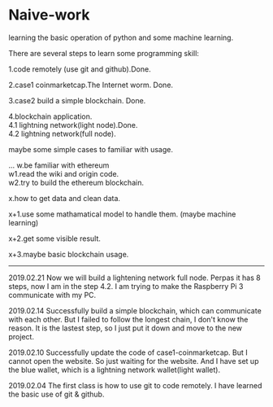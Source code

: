 # Naive-work
learning the basic operation of python and some machine learning.

There are several steps to learn some programming skill:

1.code remotely (use git and github).Done.    

2.case1 coinmarketcap.The Internet worm. Done. 

3.case2 build a simple blockchain. Done.  

4.blockchain application.  
4.1 lightning network(light node).Done.  
4.2 lightning network(full node).

maybe some simple cases to familiar with usage.


...
w.be familiar with ethereum  
w1.read the wiki and origin code.  
w2.try to build the ethereum blockchain.  


x.how to get data and clean data.

x+1.use some mathamatical model to handle them. (maybe machine learning)

x+2.get some visible result.

x+3.maybe basic blockchain usage. 


----
2019.02.21
Now we will build a lightening network full node.
Perpas it has 8 steps, now I am in the step 4.2. I am trying to make the Raspberry Pi 3 communicate with my PC.

2019.02.14
Successfully build a simple blockchain, which can communicate with each other. 
But I failed to follow the longest chain, I don't know the reason. It is the lastest step, so I just put it down and move to the new project.

2019.02.10
Successfully update the code of case1-coinmarketcap. But I cannot open the website. So just waiting for the website.
And I have set up the blue wallet, which is a lightning network wallet(light wallet).

2019.02.04
The first class is how to use git to code remotely.
I have learned the basic use of git & github. 


